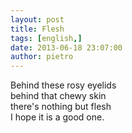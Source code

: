 ```yaml
---
layout: post
title: Flesh
tags: [english,]
date: 2013-06-18 23:07:00
author: pietro
---
```

Behind these rosy eyelids<br/>behind that chewy skin<br/>there's nothing but flesh<br/>I hope it is a good one.
